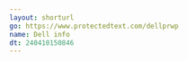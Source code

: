 ```yaml
---
layout: shorturl
go: https://www.protectedtext.com/dellprwp
name: Dell info
dt: 240410150846
---
```

